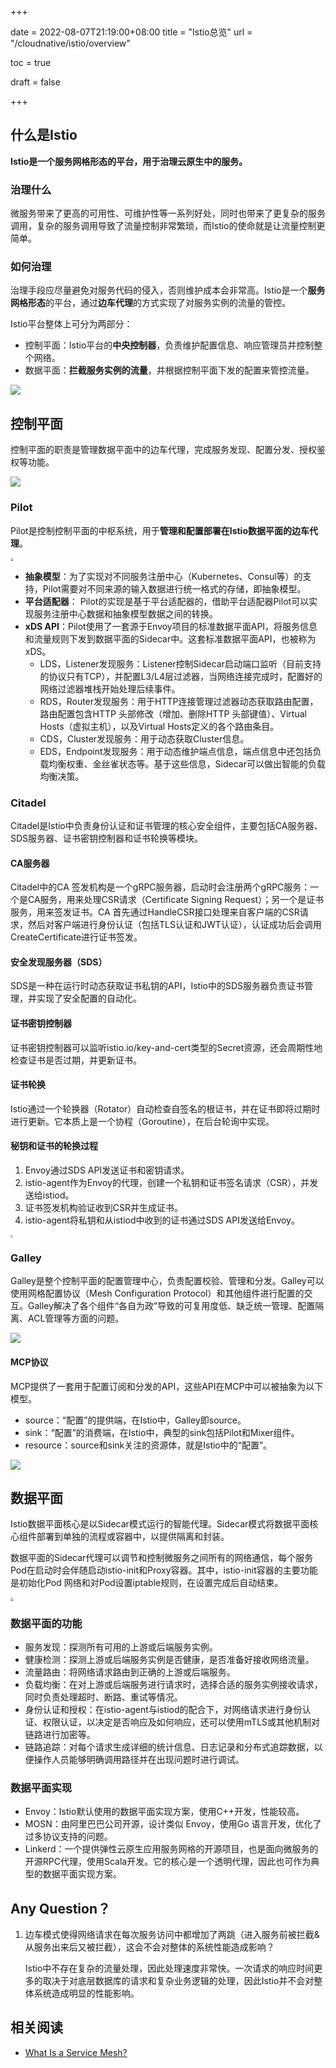 +++

date = 2022-08-07T21:19:00+08:00
title = "Istio总览"
url = "/cloudnative/istio/overview"

toc = true

draft = false

+++



## 什么是Istio

**Istio是一个服务网格形态的平台，用于治理云原生中的服务。**

### 治理什么

微服务带来了更高的可用性、可维护性等一系列好处，同时也带来了更复杂的服务调用，复杂的服务调用导致了流量控制非常繁琐，而Istio的使命就是让流量控制更简单。

### 如何治理

治理手段应尽量避免对服务代码的侵入，否则维护成本会非常高。Istio是一个**服务网格形态**的平台，通过**边车代理**的方式实现了对服务实例的流量的管控。

Istio平台整体上可分为两部分：

- 控制平面：Istio平台的**中央控制器**，负责维护配置信息、响应管理员并控制整个网络。
- 数据平面：**拦截服务实例的流量**，并根据控制平面下发的配置来管控流量。



![](https://raw.githubusercontent.com/stong1994/images/master/picgo/202208091941688.svg)

## 控制平面

控制平面的职责是管理数据平面中的边车代理，完成服务发现、配置分发、授权鉴权等功能。

![](https://raw.githubusercontent.com/stong1994/images/master/picgo/202208092022467.png)



### Pilot

Pilot是控制控制平面的中枢系统，用于**管理和配置部署在Istio数据平面的边车代理**。

<img src="https://raw.githubusercontent.com/stong1994/images/master/picgo/202208082339619.png" style="zoom: 33%;" />

- **抽象模型**：为了实现对不同服务注册中心（Kubernetes、Consul等）的支持，Pilot需要对不同来源的输入数据进行统一格式的存储，即抽象模型。
- **平台适配器**： Pilot的实现是基于平台适配器的，借助平台适配器Pilot可以实现服务注册中心数据和抽象模型数据之间的转换。
- **xDS API**：Pilot使用了一套源于Envoy项目的标准数据平面API，将服务信息和流量规则下发到数据平面的Sidecar中。这套标准数据平面API，也被称为 xDS。
  - LDS，Listener发现服务：Listener控制Sidecar启动端口监听（目前支持的协议只有TCP），并配置L3/L4层过滤器，当网络连接完成时，配置好的网络过滤器堆栈开始处理后续事件。
  - RDS，Router发现服务：用于HTTP连接管理过滤器动态获取路由配置，路由配置包含HTTP 头部修改（增加、删除HTTP 头部键值）、Virtual Hosts（虚拟主机），以及Virtual Hosts定义的各个路由条目。
  - CDS，Cluster发现服务：用于动态获取Cluster信息。
  - EDS，Endpoint发现服务：用于动态维护端点信息，端点信息中还包括负载均衡权重、金丝雀状态等。基于这些信息，Sidecar可以做出智能的负载均衡决策。

### Citadel

Citadel是Istio中负责身份认证和证书管理的核心安全组件，主要包括CA服务器、SDS服务器、证书密钥控制器和证书轮换等模块。

#### CA服务器

Citadel中的CA 签发机构是一个gRPC服务器，启动时会注册两个gRPC服务：一个是CA服务，用来处理CSR请求（Certificate Signing Request）；另一个是证书服务，用来签发证书。CA 首先通过HandleCSR接口处理来自客户端的CSR请求，然后对客户端进行身份认证（包括TLS认证和JWT认证），认证成功后会调用CreateCertificate进行证书签发。

#### 安全发现服务器（SDS）

SDS是一种在运行时动态获取证书私钥的API，Istio中的SDS服务器负责证书管理，并实现了安全配置的自动化。

#### 证书密钥控制器

证书密钥控制器可以监听istio.io/key-and-cert类型的Secret资源，还会周期性地检查证书是否过期，并更新证书。

#### 证书轮换

Istio通过一个轮换器（Rotator）自动检查自签名的根证书，并在证书即将过期时进行更新。它本质上是一个协程（Goroutine），在后台轮询中实现。

#### 秘钥和证书的轮换过程

1. Envoy通过SDS API发送证书和密钥请求。
2. istio-agent作为Envoy的代理，创建一个私钥和证书签名请求（CSR），并发送给istiod。
3. 证书签发机构验证收到CSR并生成证书。
4. istio-agent将私钥和从istiod中收到的证书通过SDS API发送给Envoy。

<img src="https://raw.githubusercontent.com/stong1994/images/master/picgo/202208092036855.png" style="zoom:25%;" />

### Galley

Galley是整个控制平面的配置管理中心，负责配置校验、管理和分发。Galley可以使用网格配置协议（Mesh Configuration Protocol）和其他组件进行配置的交互。Galley解决了各个组件“各自为政”导致的可复用度低、缺乏统一管理、配置隔离、ACL管理等方面的问题。

![](https://raw.githubusercontent.com/stong1994/images/master/picgo/202208092048416.png)

#### MCP协议

MCP提供了一套用于配置订阅和分发的API，这些API在MCP中可以被抽象为以下模型。

- source：“配置”的提供端，在Istio中，Galley即source。
- sink：“配置”的消费端，在Istio中，典型的sink包括Pilot和Mixer组件。
- resource：source和sink关注的资源体，就是Istio中的“配置”。

![](https://raw.githubusercontent.com/stong1994/images/master/picgo/202208092053509.png)



## 数据平面

Istio数据平面核心是以Sidecar模式运行的智能代理。Sidecar模式将数据平面核心组件部署到单独的流程或容器中，以提供隔离和封装。

数据平面的Sidecar代理可以调节和控制微服务之间所有的网络通信，每个服务Pod在启动时会伴随启动istio-init和Proxy容器。其中，istio-init容器的主要功能是初始化Pod 网络和对Pod设置iptable规则，在设置完成后自动结束。

<img src="https://raw.githubusercontent.com/stong1994/images/master/picgo/202208091209833.png" style="zoom:33%;" />

### 数据平面的功能

- 服务发现：探测所有可用的上游或后端服务实例。
- 健康检测：探测上游或后端服务实例是否健康，是否准备好接收网络流量。
- 流量路由：将网络请求路由到正确的上游或后端服务。
- 负载均衡：在对上游或后端服务进行请求时，选择合适的服务实例接收请求，同时负责处理超时、断路、重试等情况。
- 身份认证和授权：在istio-agent与istiod的配合下，对网络请求进行身份认证、权限认证，以决定是否响应及如何响应，还可以使用mTLS或其他机制对链路进行加密等。
- 链路追踪：对每个请求生成详细的统计信息、日志记录和分布式追踪数据，以便操作人员能够明确调用路径并在出现问题时进行调试。

### 数据平面实现

- Envoy：Istio默认使用的数据平面实现方案，使用C++开发，性能较高。
- MOSN：由阿里巴巴公司开源，设计类似 Envoy，使用Go 语言开发，优化了过多协议支持的问题。
- Linkerd：一个提供弹性云原生应用服务网格的开源项目，也是面向微服务的开源RPC代理，使用Scala开发。它的核心是一个透明代理，因此也可作为典型的数据平面实现方案。



## Any Question？

1. 边车模式使得网络请求在每次服务访问中都增加了两跳（进入服务前被拦截&从服务出来后又被拦截），这会不会对整体的系统性能造成影响？

   Istio中不存在复杂的流量处理，因此处理速度非常快。一次请求的响应时间更多的取决于对底层数据库的请求和复杂业务逻辑的处理，因此Istio并不会对整体系统造成明显的性能影响。

   

## 相关阅读

- [What Is a Service Mesh?](https://www.nginx.com/blog/what-is-a-service-mesh/)
